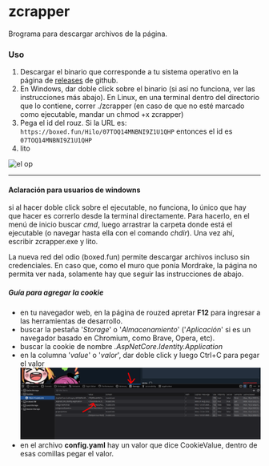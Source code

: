 # zcrapper

Brograma para descargar archivos de la página.

### Uso
1) Descargar el binario que corresponde a tu sistema operativo en la página de [releases](https://github.com/anongolico/zcrapper/releases) de github.
2) En Windows, dar doble click sobre el binario (si así no funciona, ver las instrucciones más abajo). En Linux, en una terminal dentro del directorio que lo contiene, correr ./zcrapper (en caso de que no esté marcado como ejecutable, mandar un chmod +x zcrapper)
3) Pega el id del rouz. Si la URL es: `https://boxed.fun/Hilo/07TOQ14MNBNI9Z1U1QHP`
entonces el id es `07TOQ14MNBNI9Z1U1QHP`
4) lito

![el op](https://github.com/anongolico/zcrapper/blob/main/img/opegolico.gif?raw=true "OP")

***

#### Aclaración para usuarios de windowns

si al hacer doble click sobre el ejecutable, no funciona, lo único que hay que hacer es correrlo desde la terminal directamente. Para hacerlo, en el menú de inicio buscar *cmd*, luego arrastrar la carpeta donde está el ejecutable (o navegar hasta ella con el comando *chdir*). Una vez ahí, escribir zcrapper.exe y lito.


La nueva red del odio (boxed.fun) permite descargar archivos incluso sin credenciales. En caso que, como el muro que ponía Mordrake, la página no permita ver nada, solamente hay que seguir las instrucciones de abajo.
##### Guía para agregar la cookie
- en tu navegador web, en la página de rouzed apretar **F12** para ingresar a las herramientas de desarrollo.
- buscar la pestaña '*Storage*' o '*Almacenamiento*' ('*Aplicación*' si es un navegador basado en Chromium, como Brave, Opera, etc).
- buscar la cookie de nombre *.AspNetCore.Identity.Application*
- en la columna '*value*' o '*valor*', dar doble click y luego Ctrl+C para pegar el valor
![](https://raw.githubusercontent.com/anongolico/zcrapper/main/img/2.png "instrucciones")
- en el archivo **config.yaml** hay un valor que dice CookieValue, dentro de esas comillas pegar el valor.
